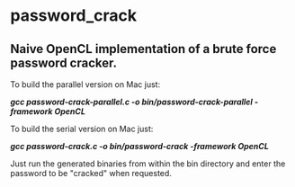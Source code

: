 # password_crack
## Naive OpenCL implementation of a brute force password cracker.

To build the parallel version on Mac just:

**_gcc password-crack-parallel.c -o bin/password-crack-parallel -framework OpenCL_**

To build the serial version on Mac just:

**_gcc password-crack.c -o bin/password-crack -framework OpenCL_**

Just run the generated binaries from within the bin directory and enter the password to be "cracked" when requested.